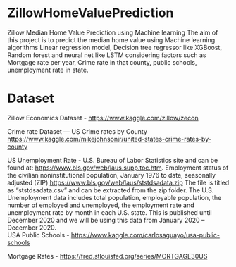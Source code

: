 # ZillowHomeValuePrediction
Zillow Median Home Value Prediction using Machine learning
The aim of this project is to predict the median home value using Machine learning algorithms Linear regression model, Decision tree regressor like XGBoost, Random forest and neural net like LSTM considering factors such as Mortgage rate per year, Crime rate in that county, public schools, unemployment rate in state.

# Dataset
Zillow Economics Dataset - https://www.kaggle.com/zillow/zecon <br/>

Crime rate Dataset — US Crime rates by County https://www.kaggle.com/mikejohnsonjr/united-states-crime-rates-by-county <br/>

US Unemployment Rate - U.S. Bureau of Labor Statistics site and can be found at: https://www.bls.gov/web/laus.supp.toc.htm. 
Employment status of the civilian noninstitutional  population, January 1976 to date, seasonally adjusted (ZIP) https://www.bls.gov/web/laus/ststdsadata.zip The file is titled as “ststdsadata.csv” and can be extracted from the zip folder. The U.S. Unemployment data includes total population, employable population, the number of employed and unemployed, the employment rate and unemployment rate by month in each U.S. state. This is published until December 2020 and we will be using this data from January 2020 – December 2020.<br/>
USA Public Schools - https://www.kaggle.com/carlosaguayo/usa-public-schools <br/>

Mortgage Rates - https://fred.stlouisfed.org/series/MORTGAGE30US <br/>

